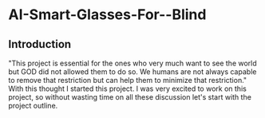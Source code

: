 # AI-Smart-Glasses-For--Blind
## Introduction
"This project is essential for the ones who very much want to see the world but GOD did not allowed them to do so. We humans are not always capable to remove that restriction but can help them to minimize that restriction." With this thought I started this project. I was very excited to work on this project, so without wasting time on all these discussion let's start with the project outline. 
